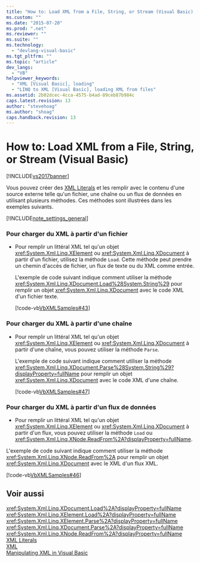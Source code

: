```yaml
---
title: "How to: Load XML from a File, String, or Stream (Visual Basic) | Microsoft Docs"
ms.custom: ""
ms.date: "2015-07-20"
ms.prod: ".net"
ms.reviewer: ""
ms.suite: ""
ms.technology: 
  - "devlang-visual-basic"
ms.tgt_pltfrm: ""
ms.topic: "article"
dev_langs: 
  - "VB"
helpviewer_keywords: 
  - "XML [Visual Basic], loading"
  - "LINQ to XML [Visual Basic], loading XML from files"
ms.assetid: 2b02dcec-4cca-4575-b4ad-89ceb87b984c
caps.latest.revision: 13
author: "stevehoag"
ms.author: "shoag"
caps.handback.revision: 13
---
```

# How to: Load XML from a File, String, or Stream (Visual Basic)
[!INCLUDE[vs2017banner](../../../../visual-basic/includes/vs2017banner.md)]

Vous pouvez créer des [XML Literals](../../../../visual-basic/language-reference/xml-literals/index.md) et les remplir avec le contenu d'une source externe telle qu'un fichier, une chaîne ou un flux de données en utilisant plusieurs méthodes.  Ces méthodes sont illustrées dans les exemples suivants.  
  
 [!INCLUDE[note_settings_general](../../../../csharp/language-reference/compiler-messages/includes/note-settings-general-md.md)]  
  
### Pour charger du XML à partir d'un fichier  
  
-   Pour remplir un littéral XML tel qu'un objet <xref:System.Xml.Linq.XElement> ou <xref:System.Xml.Linq.XDocument> à partir d'un fichier, utilisez la méthode `Load`.  Cette méthode peut prendre un chemin d'accès de fichier, un flux de texte ou du XML comme entrée.  
  
     L'exemple de code suivant indique comment utiliser la méthode <xref:System.Xml.Linq.XDocument.Load%28System.String%29> pour remplir un objet <xref:System.Xml.Linq.XDocument> avec le code XML d'un fichier texte.  
  
     [!code-vb[VbXMLSamples#43](../../../../visual-basic/language-reference/operators/codesnippet/VisualBasic/how-to-load-xml-from-a-file-string-or-stream_1.vb)]  
  
### Pour charger du XML à partir d'une chaîne  
  
-   Pour remplir un littéral XML tel qu'un objet <xref:System.Xml.Linq.XElement> ou <xref:System.Xml.Linq.XDocument> à partir d'une chaîne, vous pouvez utiliser la méthode `Parse`.  
  
     L'exemple de code suivant indique comment utiliser la méthode <xref:System.Xml.Linq.XDocument.Parse%28System.String%29?displayProperty=fullName> pour remplir un objet <xref:System.Xml.Linq.XDocument> avec le code XML d'une chaîne.  
  
     [!code-vb[VbXMLSamples#47](../../../../visual-basic/language-reference/operators/codesnippet/VisualBasic/how-to-load-xml-from-a-file-string-or-stream_2.vb)]  
  
### Pour charger du XML à partir d'un flux de données  
  
-   Pour remplir un littéral XML tel qu'un objet <xref:System.Xml.Linq.XElement> ou <xref:System.Xml.Linq.XDocument> à partir d'un flux, vous pouvez utiliser la méthode `Load` ou <xref:System.Xml.Linq.XNode.ReadFrom%2A?displayProperty=fullName>.  
  
 L'exemple de code suivant indique comment utiliser la méthode <xref:System.Xml.Linq.XNode.ReadFrom%2A> pour remplir un objet <xref:System.Xml.Linq.XDocument> avec le XML d'un flux XML.  
  
 [!code-vb[VbXMLSamples#46](../../../../visual-basic/language-reference/operators/codesnippet/VisualBasic/how-to-load-xml-from-a-file-string-or-stream_3.vb)]  
  
## Voir aussi  
 <xref:System.Xml.Linq.XDocument.Load%2A?displayProperty=fullName>   
 <xref:System.Xml.Linq.XElement.Load%2A?displayProperty=fullName>   
 <xref:System.Xml.Linq.XElement.Parse%2A?displayProperty=fullName>   
 <xref:System.Xml.Linq.XDocument.Parse%2A?displayProperty=fullName>   
 <xref:System.Xml.Linq.XNode.ReadFrom%2A?displayProperty=fullName>   
 [XML Literals](../../../../visual-basic/language-reference/xml-literals/index.md)   
 [XML](../../../../visual-basic/programming-guide/language-features/xml/index.md)   
 [Manipulating XML in Visual Basic](../../../../visual-basic/programming-guide/language-features/xml/manipulating-xml.md)